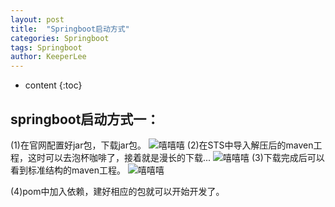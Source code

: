 ```yaml
---
layout: post
title:  "Springboot启动方式"
categories: Springboot
tags: Springboot
author: KeeperLee
---
```

* content
{:toc}
## springboot启动方式一：




(1)在官网配置好jar包，下载jar包。
![嘻嘻嘻](/images/springboot/springboot.png)
(2)在STS中导入解压后的maven工程，这时可以去泡杯咖啡了，接着就是漫长的下载...
![嘻嘻嘻](/images/springboot/download.png)
(3)下载完成后可以看到标准结构的maven工程。
![嘻嘻嘻](/images/springboot/maven.png)  

(4)pom中加入依赖，建好相应的包就可以开始开发了。
